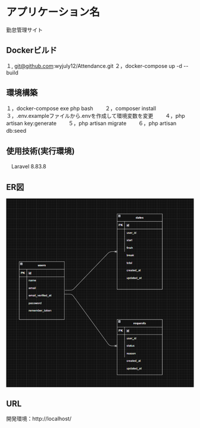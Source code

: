 # アプリケーション名
勤怠管理サイト

## Dockerビルド
１, git@github.com:wyjuly12/Attendance.git
２，docker-compose up -d --build

## 環境構築
１，docker-compose exe php bash　　
２，composer install　　
３，.env.exampleファイルから.envを作成して環境変数を変更　　
４，php artisan key:generate　　
５，php artisan migrate　　
６，php artisan db:seed　　

## 使用技術(実行環境)
　Laravel 8.83.8　　

## ER図

![alt text](image.png)


## URL
開発環境：http://localhost/
